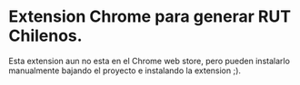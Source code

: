 Extension Chrome para generar RUT Chilenos.
==========================================

Esta extension aun no esta en el Chrome web store, pero pueden instalarlo manualmente bajando el proyecto e
instalando la extension ;).
